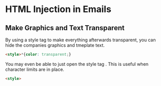 # HTML Injection in Emails

## Make Graphics and Text Transparent

By using a style tag to make everything afterwards transparent, you can hide the companies graphics and tmeplate text.  

```html
<style>*{color: transparent;}
```

You may even be able to just open the style tag . This is useful when character limits are in place.  

```html
<style>
```
